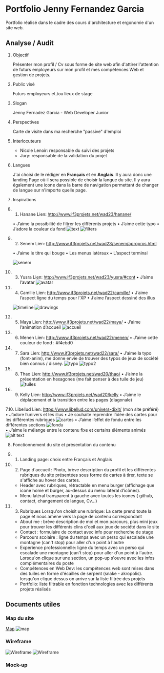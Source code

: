 # Portfolio Jenny Fernandez Garcia

Portfolio réalisé dans le cadre des cours d'architecture et ergonomie d'un site web. 

## Analyse / Audit

1. Objectif

    Présenter mon profil / Cv sous forme de site web afin d'attirer l'attention de futurs employeurs sur mon profil et mes compétences Web et gestion de projets.

2. Public visé

    Futurs employeurs et /ou lieux de stage

3. Slogan

    Jenny Fernadez Garcia - Web Developer Junior

4. Perspectives

    Carte de visite dans ma recherche "passive" d'emploi

5. Interlocuteurs

    - Nicole Lenoir: responsable du suivi des projets
    - Jury: responsable de la validation du projet

6. Langues

    J'ai choisi de le rédiger en **Français** et en **Anglais**. Il y aura donc une landing Page où il sera possible de choisir la langue du site. Il y aura également une icone dans la barre de navigation permettant de changer de langue sur n'importe quelle page. 

7. Inspirations

7. 1. Hanane
Lien: http://www.if3projets.net/wad23/hanane/

    • J’aime la possibilité de filtrer les différents projets
    • J’aime cette typo 
    • J’adore la couleur du fond
    ![text](image.png)
    ![filters](image-1.png)

7. 2. Senem
Lien: http://www.if3projets.net/wad23/senem/apropros.html

    • J’aime le titre qui bouge
    • Les menus latéraux
    • L’aspect terminal

    ![senem](image-2.png)

7. 3. Yusra
Lien: http://www.if3projets.net/wad23/yusra/#cont
    • J’aime l’avatar
    ![avatar](image-3.png)

7. 4. Camille
Lien: http://www.if3projets.net/wad22/camille/
    • J’aime l’aspect ligne du temps pour l’XP
    • J’aime l’aspect dessiné des illus

    ![timeline](image-4.png)
    ![drawings](image-5.png)

7. 5. Maya
        Lien: http://www.if3projets.net/wad22/maya/
        • J’aime l’animation d’accueil
        ![accueil](image-6.png)

7. 6. Menen
Lien: http://www.if3projets.net/wad22/menen/
    • J’aime cette couleur de fond : #f4ebd0

7. 7. Sara
Lien: http://www.if3projets.net/wad22/sara/
    • J’aime la typo (font-anim), me donne envie de trouver des typos de jeux de société bien connus / disney.
![typo](image-7.png)
![typo2](image-8.png)

7. 8. Thao
Lien: http://www.if3projets.net/wad20/thao/
    • J’aime la présentation en hexagones (me fait penser à des tuile de jeu)
    ![tuiles](image-9.png)

7. 9. Kelly
Lien: http://www.if3projets.net/wad20/kelly
    • J’aime le déplacement et la transition entre les pages (diagonale)

7.10. Libellud
Lien: https://www.libellud.com/univers-dixit/ (mon site préféré)
    • J’adore l’univers et les illus
    • Je souhaite reprendre l’idée des cartes pour les différentes rubriques
        ![cartes](image-10.png)
    • J’aime l’effet de fondu entre les différentes sections
        ![fondu](image-11.png)  
    • J’aime le mélange entre le contenu fixe et certains éléments animés
        ![alt text](image-12.png)

8. Fonctionnement du site et présentation du contenu

8. 1. Landing page: choix entre Français et Anglais
8. 2. Page d'accueil : Photo, brève description du profil et les différentes rubriques du site présentées sous forme de cartes à tirer, texte se s'affiche au hover des cartes.
    - Header avec rubriques, rétractable en menu burger (affichage que icone home et burger, au-dessus du menu latéral d'icônes).
    - Menu latéral transparent à gauche avec toutes les icones ( github, contact, changement de langue, Cv...)

8. 3. Rubriques
    Lorsqu'on choisit une rubrique: La carte prend toute la page et nous amène vers la page de contenu correspondant
    - About me : brève description de moi et mon parcours, plus mini jeux pour trouver les différents clins d'oeil aux jeux de société dans le site
    - Contact : formulaire de contact avec info pour recherche de stage
    - Parcours scolaire : ligne du temps avec un perso qui escalade une montagne (can't stop) pour aller d'un point à l'autre
    - Experience professionnelle: ligne du temps avec un perso qui escalade une montagne (can't stop) pour aller d'un point à l'autre. Lorsqu'on clique sur une section, un pop-up s'ouvre avec les infos complémentaires du poste
    - Compétences en Web Dev: les compétences web sont mises dans des tuiles en forme d'écailles de serpent (snake - akropolis). lorsqu'on clique dessus on arrive sur la liste filtrée des projets
    - Portfolio: liste filtrable en fonction technologies avec les différents projets réalisés

## Documents utiles

### Map du site

[Map](<../map/Business Plan Mind Map.pdf>)
![map](image-13.png)

### Wireframe

![Wireframe](https://excalidraw.com/#json=KvvtxX9g-LsFJUEnot8Yg,EgfZPvOrs4GaL6xIIXiP0Q)
![Wireframe](../rough/roughWebsitePC.svg)

### Mock-up
<!-- Lien vers Figma -->




